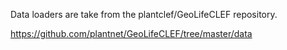 Data loaders are take from the plantclef/GeoLifeCLEF repository.

https://github.com/plantnet/GeoLifeCLEF/tree/master/data
